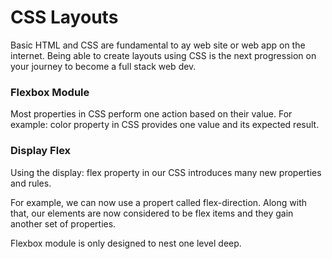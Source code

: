 # CSS Layouts

Basic HTML and CSS are fundamental to ay web site or web app on the internet. Being able to create layouts using CSS is the next progression on your journey to become a full stack web dev.

### Flexbox Module

Most properties in CSS perform one action based on their value.
For example: color property in CSS provides one value and its expected result.

### Display Flex

Using the display: flex property in our CSS introduces many new properties and rules.

For example, we can now use a propert called flex-direction. Along with that, our elements are now considered to be flex items and they gain another set of properties.

Flexbox module is only designed to nest one level deep.
